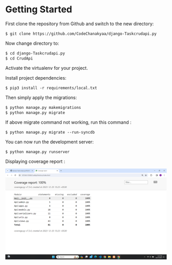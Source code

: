 # Getting Started

First clone the repository from Github and switch to the new directory:

    $ git clone https://github.com/CodeChanakyaa/django-Taskcrudapi.py

Now change directory to:

    $ cd django-Taskcrudapi.py
    $ cd CrudApi
    
Activate the virtualenv for your project.
    
Install project dependencies:

    $ pip3 install -r requirements/local.txt
    
    
Then simply apply the migrations:

    $ python manage.py makemigrations    
    $ python manage.py migrate

If above migrate command not working, run this command :

    $ python manage.py migrate --run-syncdb 

You can now run the development server:

    $ python manage.py runserver

Displaying coverage report :

![Alt text](/Screenshot%20(2).png?raw=true "Optional Title")
